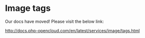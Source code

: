 # Image tags

Our docs have moved! Please visit the below link:

http://docs.php-opencloud.com/en/latest/services/image/tags.html
